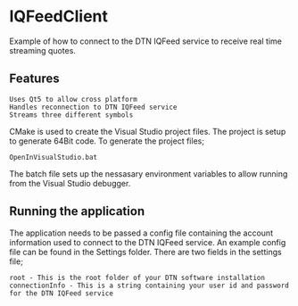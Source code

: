 # IQFeedClient

Example of how to connect to the DTN IQFeed service to receive real time streaming quotes.

## Features

    Uses Qt5 to allow cross platform
    Handles reconnection to DTN IQFeed service
    Streams three different symbols

CMake is used to create the Visual Studio project files. The project is setup to generate 64Bit code.
To generate the project files;

    OpenInVisualStudio.bat
    
The batch file sets up the nessasary environment variables to allow running from the Visual Studio debugger.

## Running the application

The application needs to be passed a config file containing the account information used to connect to the DTN IQFeed service.
An example config file can be found in the Settings folder. There are two fields in the settings file;

    root - This is the root folder of your DTN software installation
    connectionInfo - This is a string containing your user id and password for the DTN IQFeed service
